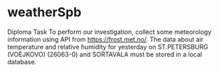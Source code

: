 # weatherSpb
Diploma Task
To perform our investigation, collect some meteorology information using API from https://frost.met.no/. The data about air temperature and relative humidity for yesterday on ST.PETERSBURG (VOEJKOVO) (26063-0) and SORTAVALA must be stored in a local database. 
